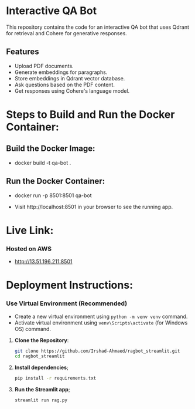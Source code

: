 # Interactive QA Bot

This repository contains the code for an interactive QA bot that uses Qdrant for retrieval and Cohere for generative responses.

## Features
- Upload PDF documents.
- Generate embeddings for paragraphs.
- Store embeddings in Qdrant vector database.
- Ask questions based on the PDF content.
- Get responses using Cohere's language model.

# Steps to Build and Run the Docker Container:

## Build the Docker Image:
- docker build -t qa-bot .

## Run the Docker Container:
- docker run -p 8501:8501 qa-bot

- Visit http://localhost:8501 in your browser to see the running app.

# Live Link:
   ### Hosted on AWS
   - http://13.51.196.211:8501

# Deployment Instructions:

### Use Virtual Environment (Recommended)
   - Create a new virtual environment using `python -m venv venv` command.
   - Activate virtual environment using `venv\Scripts\activate` (for Windows OS) command.

1. **Clone the Repository**:
   ```sh
   git clone https://github.com/Irshad-Ahmaed/ragbot_streamlit.git
   cd ragbot_streamlit

2. **Install dependencies**;
   ```sh
   pip install -r requirements.txt

3. **Run the Streamlit app**;
   ```sh
   streamlit run rag.py



